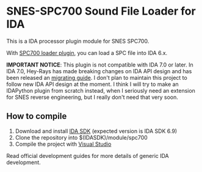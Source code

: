 SNES-SPC700 Sound File Loader for IDA
=====================================

This is a IDA processor plugin module for SNES SPC700.

With [SPC700 loader plugin](https://github.com/gocha/ida-snes_spc-ldr), you can load a SPC file into IDA 6.x.

**IMPORTANT NOTICE**:
This plugin is not compatible with IDA 7.0 or later. In IDA 7.0, Hey-Rays has made breaking changes on IDA API design and has been released an [migrating guide](https://www.hex-rays.com/products/ida/7.0/docs/api70_porting_guide.shtml). I don't plan to maintain this project to follow new IDA API design at the moment. I think I will try to make an IDAPython plugin from scratch instead, when I seriously need an extension for SNES reverse engineering, but I really don't need that very soon.

How to compile
--------------

1. Download and install [IDA SDK](https://www.hex-rays.com/products/ida/support/download.shtml) (expected version is IDA SDK 6.9)
2. Clone the repository into $(IDASDK)/module/spc700
3. Compile the project with [Visual Studio](https://www.visualstudio.com/downloads/download-visual-studio-vs.aspx)

Read official development guides for more details of generic IDA development.
